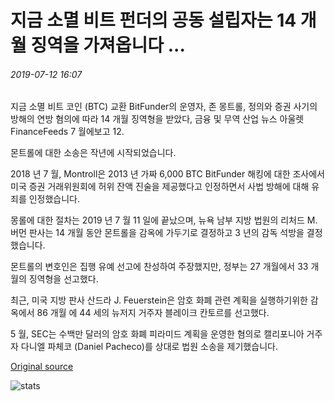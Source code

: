 # 지금 소멸 비트 펀더의 공동 설립자는 14 개월 징역을 가져옵니다 ...

###### 2019-07-12 16:07

지금 소멸 비트 코인 (BTC) 교환 BitFunder의 운영자, 존 몽트롤, 정의와 증권 사기의 방해의 연방 혐의에 따라 14 개월 징역형을 받았다, 금융 및 무역 산업 뉴스 아울렛 FinanceFeeds 7 월에보고 12.

몬트롤에 대한 소송은 작년에 시작되었습니다.

2018 년 7 월, Montroll은 2013 년 가짜 6,000 BTC BitFunder 해킹에 대한 조사에서 미국 증권 거래위원회에 허위 잔액 진술을 제공했다고 인정하면서 사법 방해에 대해 유죄를 인정했습니다.

몽롤에 대한 절차는 2019 년 7 월 11 일에 끝났으며, 뉴욕 남부 지방 법원의 리처드 M. 버먼 판사는 14 개월 동안 몬트롤을 감옥에 가두기로 결정하고 3 년의 감독 석방을 결정했습니다.

몬트롤의 변호인은 집행 유예 선고에 찬성하여 주장했지만, 정부는 27 개월에서 33 개월의 징역형을 선고했다.

최근, 미국 지방 판사 산드라 J. Feuerstein은 암호 화폐 관련 계획을 실행하기위한 감옥에서 86 개월 에 44 세의 뉴저지 거주자 블레이크 칸토르를 선고했다.

5 월, SEC는 수백만 달러의 암호 화폐 피라미드 계획을 운영한 혐의로 캘리포니아 거주자 다니엘 파체코 (Daniel Pacheco)를 상대로 법원 소송을 제기했습니다.

[Original source](https://cointelegraph.com/news/co-founder-of-now-defunct-bitfunder-gets-14-months-imprisonment)

![stats](https://c.statcounter.com/11760860/0/a89fa40b/1/ "stats")